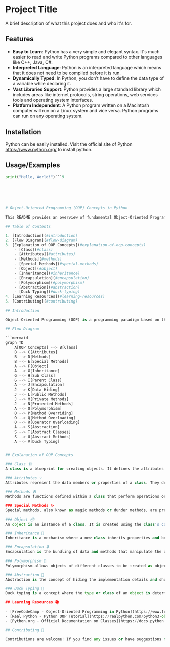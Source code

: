 # Project Title

A brief description of what this project does and who it's for.

## Features

- **Easy to Learn**: Python has a very simple and elegant syntax. It's much easier to read and write Python programs compared to other languages like C++, Java, C#.
- **Interpreted Language**: Python is an interpreted language which means that it does not need to be compiled before it is run.
- **Dynamically Typed**: In Python, you don’t have to define the data type of a variable while declaring it.
- **Vast Libraries Support**: Python provides a large standard library which includes areas like internet protocols, string operations, web services tools and operating system interfaces.
- **Platform Independent**: A Python program written on a Macintosh computer will run on a Linux system and vice versa. Python programs can run on any operating system.

## Installation 

Python can be easily installed. Visit the official site of Python https://www.python.org/ to install python.

## Usage/Examples

```python
print("Hello, World!")```9






# Object-Oriented Programming (OOP) Concepts in Python

This README provides an overview of fundamental Object-Oriented Programming (OOP) concepts in Python, along with links to free learning resources for further exploration.

## Table of Contents

1. [Introduction](#introduction)
2. [Flow Diagram](#flow-diagram)
3. [Explanation of OOP Concepts](#explanation-of-oop-concepts)
    - [Class](#class)
    - [Attributes](#attributes)
    - [Methods](#methods)
    - [Special Methods](#special-methods)
    - [Object](#object)
    - [Inheritance](#inheritance)
    - [Encapsulation](#encapsulation)
    - [Polymorphism](#polymorphism)
    - [Abstraction](#abstraction)
    - [Duck Typing](#duck-typing)
4. [Learning Resources](#learning-resources)
5. [Contributing](#contributing)

## Introduction

Object-Oriented Programming (OOP) is a programming paradigm based on the concept of "objects", which can contain data in the form of fields (attributes) and code in the form of procedures (methods). Python is an object-oriented programming language that supports these concepts.

## Flow Diagram

```mermaid
graph TD
    A[OOP Concepts] --> B[Class]
    B --> C[Attributes]
    B --> D[Methods]
    B --> E[Special Methods]
    A --> F[Object]
    A --> G[Inheritance]
    G --> H[Sub Class]
    G --> I[Parent Class]
    A --> J[Encapsulation]
    J --> K[Data Hiding]
    J --> L[Public Methods]
    J --> M[Private Methods]
    J --> N[Protected Methods]
    A --> O[Polymorphism]
    O --> P[Method Overriding]
    O --> Q[Method Overloading]
    O --> R[Operator Overloading]
    A --> S[Abstraction]
    S --> T[Abstract Classes]
    S --> U[Abstract Methods]
    A --> V[Duck Typing]


## Explanation of OOP Concepts

### Class 🏗️
A class is a blueprint for creating objects. It defines the attributes and methods common to all objects of the class.

### Attributes 💡
Attributes represent the data members or properties of a class. They define the characteristics of an object.

### Methods 🛠️
Methods are functions defined within a class that perform operations on the class's attributes or interact with the object.

### Special Methods ✨
Special methods, also known as magic methods or dunder methods, are prefixed and suffixed with double underscores. They provide functionality for various operations such as object initialization, string representation, comparison, etc.

### Object 📦
An object is an instance of a class. It is created using the class's constructor and can access the class's attributes and methods.

### Inheritance 🧬
Inheritance is a mechanism where a new class inherits properties and behaviors from an existing class (parent class). It promotes code reusability and establishes a hierarchy of classes.

### Encapsulation 🔒
Encapsulation is the bundling of data and methods that manipulate the data into a single unit (class). It hides the internal state of an object and only exposes the necessary functionality.

### Polymorphism 🦄
Polymorphism allows objects of different classes to be treated as objects of a common superclass. It enables flexibility and extensibility in code by providing multiple forms or behaviors for objects of different types.

### Abstraction 🌟
Abstraction is the concept of hiding the implementation details and showing only the necessary features of an object. Abstract classes and methods provide a blueprint for other classes and methods to follow.

### Duck Typing 🦆
Duck typing is a concept where the type or class of an object is determined by its behavior rather than its inheritance hierarchy or explicit declaration. It emphasizes the importance of an object's interface over its type.

## Learning Resources 📚

- [FreeCodeCamp - Object-Oriented Programming in Python](https://www.freecodecamp.org/news/object-oriented-programming/)
- [Real Python - Python OOP Tutorial](https://realpython.com/python3-object-oriented-programming/)
- [Python.org - Official Documentation on Classes](https://docs.python.org/3/tutorial/classes.html)

## Contributing 🤝

Contributions are welcome! If you find any issues or have suggestions for improvement, please feel free to submit a pull request.